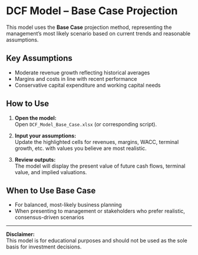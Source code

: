 # DCF Model – Base Case Projection

This model uses the **Base Case** projection method, representing the management’s most likely scenario based on current trends and reasonable assumptions. 

## Key Assumptions

- Moderate revenue growth reflecting historical averages
- Margins and costs in line with recent performance
- Conservative capital expenditure and working capital needs

## How to Use

1. **Open the model:**  
   Open `DCF_Model_Base_Case.xlsx` (or corresponding script).

2. **Input your assumptions:**  
   Update the highlighted cells for revenues, margins, WACC, terminal growth, etc. with values you believe are most realistic.

3. **Review outputs:**  
   The model will display the present value of future cash flows, terminal value, and implied valuations.

## When to Use Base Case

- For balanced, most-likely business planning
- When presenting to management or stakeholders who prefer realistic, consensus-driven scenarios

---

**Disclaimer:**  
This model is for educational purposes and should not be used as the sole basis for investment decisions.
